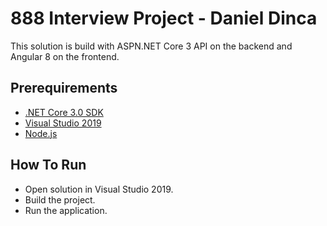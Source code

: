 ﻿# 888 Interview Project - Daniel Dinca

This solution is build with ASPN.NET Core 3 API on the backend and Angular 8 on the frontend.

## Prerequirements

* [.NET Core 3.0 SDK](https://dot.net/core)
* [Visual Studio 2019](https://visualstudio.microsoft.com/vs)
* [Node.js](https://nodejs.org/)

## How To Run

* Open solution in Visual Studio 2019.
* Build the project.
* Run the application.